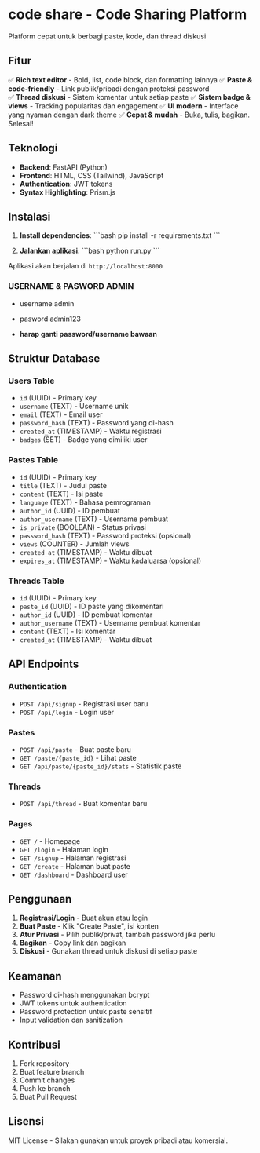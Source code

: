 # code share - Code Sharing Platform

Platform cepat untuk berbagi paste, kode, dan thread diskusi 

## Fitur

✅ **Rich text editor** - Bold, list, code block, dan formatting lainnya
✅ **Paste & code-friendly** - Link publik/pribadi dengan proteksi password  
✅ **Thread diskusi** - Sistem komentar untuk setiap paste
✅ **Sistem badge & views** - Tracking popularitas dan engagement
✅ **UI modern** - Interface yang nyaman dengan dark theme
✅ **Cepat & mudah** - Buka, tulis, bagikan. Selesai!

## Teknologi

- **Backend**: FastAPI (Python)
- **Frontend**: HTML, CSS (Tailwind), JavaScript
- **Authentication**: JWT tokens
- **Syntax Highlighting**: Prism.js

## Instalasi

1. **Install dependencies**:
\`\`\`bash
pip install -r requirements.txt
\`\`\`



4. **Jalankan aplikasi**:
\`\`\`bash
python run.py
\`\`\`

Aplikasi akan berjalan di `http://localhost:8000`
### USERNAME & PASWORD ADMIN
- username admin
- pasword admin123

 - **harap ganti password/username bawaan**
## Struktur Database

### Users Table
- `id` (UUID) - Primary key
- `username` (TEXT) - Username unik
- `email` (TEXT) - Email user
- `password_hash` (TEXT) - Password yang di-hash
- `created_at` (TIMESTAMP) - Waktu registrasi
- `badges` (SET<TEXT>) - Badge yang dimiliki user

### Pastes Table
- `id` (UUID) - Primary key
- `title` (TEXT) - Judul paste
- `content` (TEXT) - Isi paste
- `language` (TEXT) - Bahasa pemrograman
- `author_id` (UUID) - ID pembuat
- `author_username` (TEXT) - Username pembuat
- `is_private` (BOOLEAN) - Status privasi
- `password_hash` (TEXT) - Password proteksi (opsional)
- `views` (COUNTER) - Jumlah views
- `created_at` (TIMESTAMP) - Waktu dibuat
- `expires_at` (TIMESTAMP) - Waktu kadaluarsa (opsional)

### Threads Table
- `id` (UUID) - Primary key
- `paste_id` (UUID) - ID paste yang dikomentari
- `author_id` (UUID) - ID pembuat komentar
- `author_username` (TEXT) - Username pembuat komentar
- `content` (TEXT) - Isi komentar
- `created_at` (TIMESTAMP) - Waktu dibuat

## API Endpoints

### Authentication
- `POST /api/signup` - Registrasi user baru
- `POST /api/login` - Login user

### Pastes
- `POST /api/paste` - Buat paste baru
- `GET /paste/{paste_id}` - Lihat paste
- `GET /api/paste/{paste_id}/stats` - Statistik paste

### Threads
- `POST /api/thread` - Buat komentar baru

### Pages
- `GET /` - Homepage
- `GET /login` - Halaman login
- `GET /signup` - Halaman registrasi
- `GET /create` - Halaman buat paste
- `GET /dashboard` - Dashboard user

## Penggunaan

1. **Registrasi/Login** - Buat akun atau login
2. **Buat Paste** - Klik "Create Paste", isi konten
3. **Atur Privasi** - Pilih publik/privat, tambah password jika perlu
4. **Bagikan** - Copy link dan bagikan
5. **Diskusi** - Gunakan thread untuk diskusi di setiap paste

## Keamanan

- Password di-hash menggunakan bcrypt
- JWT tokens untuk authentication
- Password protection untuk paste sensitif
- Input validation dan sanitization

## Kontribusi

1. Fork repository
2. Buat feature branch
3. Commit changes
4. Push ke branch
5. Buat Pull Request

## Lisensi

MIT License - Silakan gunakan untuk proyek pribadi atau komersial.
